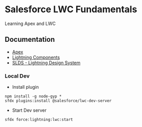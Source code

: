 # Salesforce LWC Fundamentals

Learning Apex and LWC

## Documentation

- [Apex](https://developer.salesforce.com/docs/atlas.en-us.apexcode.meta/apexcode/apex_dev_guide.htm)
- [Lightning Components](https://developer.salesforce.com/docs/component-library/overview/components)
- [SLDS - Lightning Design System](https://www.lightningdesignsystem.com/)

### Local Dev

- Install plugin

```
npm install -g node-gyp *
sfdx plugins:install @salesforce/lwc-dev-server
```

- Start Dev server

```
sfdx force:lightning:lwc:start
```
